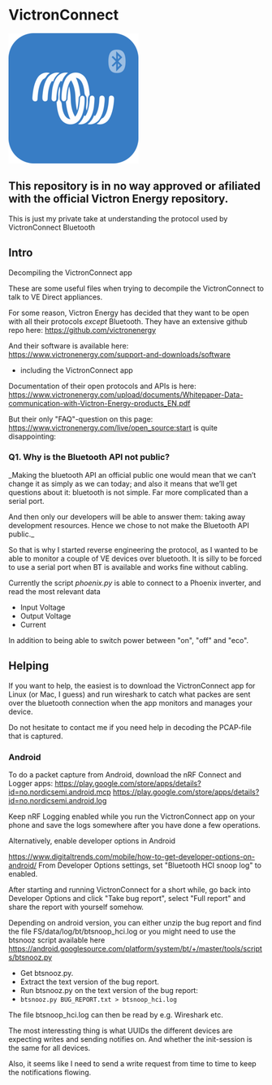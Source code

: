 # VictronConnect
<img src="https://github.com/Olen/VictronConnect/blob/master/VictronConnect.png?raw=true">

## This repository is in no way approved or afiliated with the official Victron Energy repository.  
This is just my private take at understanding the protocol used by VictronConnect Bluetooth

## Intro

Decompiling the VictronConnect app

These are some useful files when trying to decompile the VictronConnect to talk to VE Direct appliances.

For some reason, Victron Energy has decided that they want to be open with all their protocols _except_ Bluetooth.
They have an extensive github repo here: https://github.com/victronenergy

And their software is available here: https://www.victronenergy.com/support-and-downloads/software
- including the VictronConnect app

Documentation of their open protocols and APIs is here: https://www.victronenergy.com/upload/documents/Whitepaper-Data-communication-with-Victron-Energy-products_EN.pdf

But their only "FAQ"-question on this page: https://www.victronenergy.com/live/open_source:start is quite disappointing:

### Q1. Why is the Bluetooth API not public?
_Making the bluetooth API an official public one would mean that we can’t change it as simply as we can today; and also it means that we’ll get questions about it: bluetooth is not simple. Far more complicated than a serial port.

And then only our developers will be able to answer them: taking away development resources. Hence we chose to not make the Bluetooth API public._

So that is why I started reverse engineering the protocol, as I wanted to be able to monitor a couple of VE devices over bluetooth.  It is silly to be forced to use a serial port when BT is available and works fine without cabling.

Currently the script _phoenix.py_ is able to connect to a Phoenix inverter, and read the most relevant data
- Input Voltage
- Output Voltage
- Current

In addition to being able to switch power between "on", "off" and "eco".


## Helping

If you want to help, the easiest is to download the VictronConnect app for Linux (or Mac, I guess) and run wireshark to catch what packes are sent over the bluetooth connection when the app monitors and manages your device.

Do not hesitate to contact me if you need help in decoding the PCAP-file that is captured.

### Android
To do a packet capture from Android, download the nRF Connect and Logger apps: 
https://play.google.com/store/apps/details?id=no.nordicsemi.android.mcp
https://play.google.com/store/apps/details?id=no.nordicsemi.android.log

Keep nRF Logging enabled while you run the VictronConnect app on your phone and save the logs somewhere after you have done a few operations.

Alternatively, enable developer options in Android

https://www.digitaltrends.com/mobile/how-to-get-developer-options-on-android/
From Developer Options settings, set "Bluetooth HCI snoop log" to enabled. 

After starting and running VictronConnect for a short while, go back into Developer Options and click "Take bug report", select "Full report" and share the report with yourself somehow.

Depending on android version, you can either unzip the bug report and find the file FS/data/log/bt/btsnoop_hci.log or you might need to use the btsnooz script available here https://android.googlesource.com/platform/system/bt/+/master/tools/scripts/btsnooz.py

* Get btsnooz.py.
* Extract the text version of the bug report.
* Run btsnooz.py on the text version of the bug report:
* `btsnooz.py BUG_REPORT.txt > btsnoop_hci.log`

The file btsnoop_hci.log can then be read by e.g. Wireshark etc.


The most interessting thing is what UUIDs the different devices are expecting writes and sending notifies on.  And whether the init-session is the same for all devices.

Also, it seems like I need to send a write request from time to time to keep the notifications flowing.



